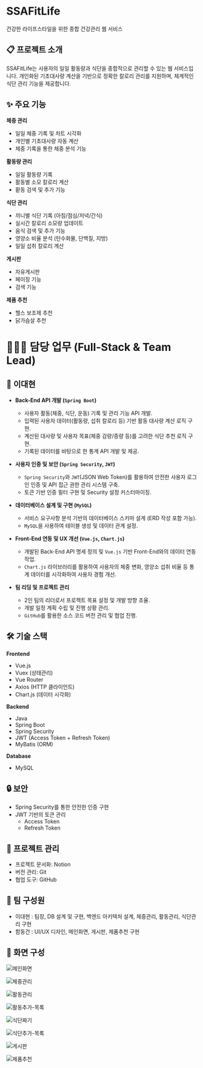 # SSAFitLife

건강한 라이프스타일을 위한 종합 건강관리 웹 서비스

## 📋 프로젝트 소개

SSAFitLife는 사용자의 일일 활동량과 식단을 종합적으로 관리할 수 있는 웹 서비스입니다. 개인화된 기초대사량 계산을 기반으로 정확한 칼로리 관리를 지원하며, 체계적인 식단 관리 기능을 제공합니다.

## ✨ 주요 기능

**체중 관리**
- 일일 체중 기록 및 차트 시각화
- 개인별 기초대사량 자동 계산
- 체중 기록을 통한 체중 분석 기능

**활동량 관리**
- 일일 활동량 기록
- 활동별 소모 칼로리 계산
- 홛동 검색 및 추가 기능


**식단 관리**
- 끼니별 식단 기록 (아침/점심/저녁/간식)
- 실시간 칼로리 소모량 업데이트
- 음식 검색 및 추가 기능
- 영양소 비율 분석 (탄수화물, 단백질, 지방)
- 일일 섭취 칼로리 계산

**게시판**
- 자유게시판
- 페이징 기능
- 검색 기능

**제품 추천**
- 헬스 보조제 추천
- 닭가슴살 추천

# 👨🏻‍💻 담당 업무 (Full-Stack & Team Lead)

## :bust_in_silhouette: 이대현

* **Back-End API 개발 (`Spring Boot`)**
    * 사용자 활동(체중, 식단, 운동) 기록 및 관리 기능 API 개발.
    * 입력된 사용자 데이터(활동량, 섭취 칼로리 등) 기반 활동 대사량 계산 로직 구현.
    * 계산된 대사량 및 사용자 목표(체중 감량/증량 등)를 고려한 식단 추천 로직 구현.
    * 기록된 데이터를 바탕으로 한 통계 API 개발 및 제공.

* **사용자 인증 및 보안 (`Spring Security`, `JWT`)**
    * `Spring Security`와 `JWT`(JSON Web Token)를 활용하여 안전한 사용자 로그인 인증 및 API 접근 권한 관리 시스템 구축.
    * 토큰 기반 인증 필터 구현 및 Security 설정 커스터마이징.

* **데이터베이스 설계 및 구현 (`MySQL`)**
    * 서비스 요구사항 분석 기반의 데이터베이스 스키마 설계 (ERD 작성 포함 가능).
    * `MySQL`을 사용하여 테이블 생성 및 데이터 관계 설정.

* **Front-End 연동 및 UX 개선 (`Vue.js`, `Chart.js`)**
    * 개발된 Back-End API 명세 정의 및 `Vue.js` 기반 Front-End와의 데이터 연동 작업.
    * `Chart.js` 라이브러리를 활용하여 사용자의 체중 변화, 영양소 섭취 비율 등 통계 데이터를 시각화하여 사용자 경험 개선.

* **팀 리딩 및 프로젝트 관리**
    * 2인 팀의 리더로서 프로젝트 목표 설정 및 개발 방향 조율.
    * 개발 일정 계획 수립 및 진행 상황 관리.
    * `GitHub`를 활용한 소스 코드 버전 관리 및 협업 진행.

## 🛠 기술 스택

**Frontend**
- Vue.js
- Vuex (상태관리)
- Vue Router
- Axios (HTTP 클라이언트)
- Chart.js (데이터 시각화)

**Backend**
- Java
- Spring Boot
- Spring Security
- JWT (Access Token + Refresh Token)
- MyBatis (ORM)

**Database**
- MySQL

## 🔒 보안

- Spring Security를 통한 안전한 인증 구현
- JWT 기반의 토큰 관리
  - Access Token
  - Refresh Token

## 📌 프로젝트 관리

- 프로젝트 문서화: Notion
- 버전 관리: Git
- 협업 도구: GitHub


## 👥 팀 구성원

- 이대현 : 팀장, DB 설계 및 구현, 백엔드 아키텍처 설계, 체중관리, 활동관리, 식단관리 구현
- 함동건 : UI/UX 디자인, 메인화면, 게시판, 제품추천 구현

## 📱 화면 구성

![메인화면](https://github.com/user-attachments/assets/36b4e2a8-9a31-4c80-85e1-58a285bdc2f5)

![체중관리](https://github.com/user-attachments/assets/de5c5513-fd8e-421c-89ee-06c33d4644d1)

![활동관리](https://github.com/user-attachments/assets/4715e55a-6bd1-4da0-82d9-0a5eb7e73950)

![활동추가-목록](https://github.com/user-attachments/assets/f4b7dbab-61e0-493b-bcb4-1e261812a1f2)

![식단짜기](https://github.com/user-attachments/assets/5c7d8276-009d-4337-892a-4d7d93833ae4)

![식단추가-목록](https://github.com/user-attachments/assets/4f88d577-6dd8-4728-8c21-0114d4a5c614)

![게시판](https://github.com/user-attachments/assets/69eba481-2140-4835-adcf-98284bd837ec)

![제품추천](https://github.com/user-attachments/assets/a230dd95-3b3c-420b-8842-31da89a2bd40)

